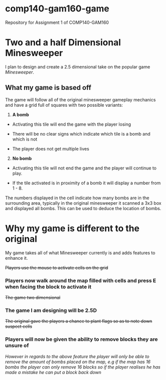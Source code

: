 # comp140-gam160-game
Repository for Assignment 1 of COMP140-GAM160

# Two and a half Dimensional Minesweeper
I plan to design and create a 2.5 dimensional take on the popular game _Minesweeper_.

## What my game is based off
The game will follow all of the original minesweeper gameplay mechanics and have a grid full of squares with two possible variants:

1. **A bomb** 

* Activating this tile will end the game with the player losing

* There will be no clear signs which indicate which tile is a bomb and which is not

* The player does not get multiple lives

2. **No bomb**

* Activating this tile will not end the game and the player will continue to play.

* If the tile activated is in proximity of a bomb it will display a number from 1 - 8.





The numbers displayed in the cell indicate how many bombs are in the surrounding area, typically in the original minesweeper it
scanned a 3x3 box and displayed all bombs. This can be used to deduce the location of bombs.





# Why my game is different to the original

My game takes all of what Minesweeper currently is and adds features to enhance it.

~~Players use the mouse to activate cells on the grid~~

### **Players now walk around the map filled with cells and press E when facing the block to activate it**




~~The game two dimensional~~

### **The game I am designing will be 2.5D**




~~The original gave the players a chance to plant flags so as to note down suspect cells~~

### **Players will now be given the ability to remove blocks they are unsure of**



_However in regards to the above feature the player will only be able to remove the amount of bombs placed on the map, e.g if
the map has 16 bombs the player can only remove 16 blocks so if the player realises he has made a mistake he can put a block back down_

